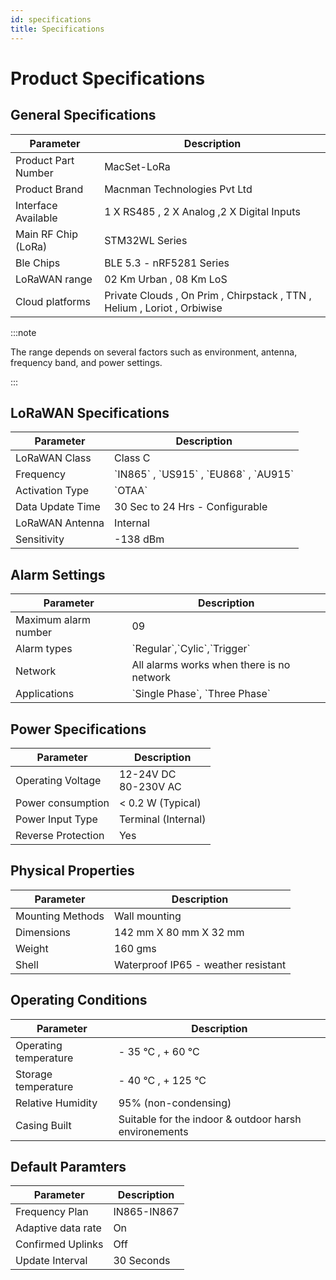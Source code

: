 ```yaml
---
id: specifications
title: Specifications
---
```


# Product Specifications

## General Specifications

<table className="parameter-table">
  <thead>
    <tr>
      <th>Parameter</th>
      <th>Description</th>
    </tr>
  </thead>
  <tbody>
    <tr>
      <td>Product Part Number</td>
      <td>MacSet-LoRa  </td>
    </tr>
    <tr>
      <td>Product Brand</td>
      <td>Macnman Technologies Pvt Ltd</td>
    </tr>
    <tr>
      <td>Interface Available</td>
      <td>1 X RS485 , 2 X Analog ,2 X Digital Inputs</td>
    </tr>
     <tr>
      <td>Main RF Chip (LoRa)</td>
      <td>STM32WL Series</td>
    </tr>
     <tr>
      <td>Ble Chips</td>
      <td>BLE 5.3 - nRF5281 Series  </td>
    </tr>
      <tr>
      <td>LoRaWAN range</td>
      <td>02 Km Urban , 08 Km LoS </td>
    </tr>
      <tr>
      <td>Cloud platforms</td>
      <td> Private Clouds , On Prim , Chirpstack , TTN , Helium , Loriot , Orbiwise </td>
    </tr>
  </tbody>
</table>


:::note

The range depends on several factors such as environment, antenna, frequency band, and power settings.

:::



## LoRaWAN Specifications

<table className="parameter-table">
  <thead>
    <tr>
      <th>Parameter</th>
      <th>Description</th>
    </tr>
  </thead>
  <tbody>
    <tr>
      <td>LoRaWAN Class</td>
      <td>Class C</td>
    </tr>
    <tr>
      <td>Frequency</td>
      <td>`IN865` , `US915` , `EU868` , `AU915` </td>
    </tr>
    <tr>
      <td>Activation Type</td>
      <td>`OTAA`</td>
    </tr>
     <tr>
      <td>Data Update Time</td>
      <td>30 Sec to 24 Hrs - Configurable</td>
    </tr>
     <tr>
      <td>LoRaWAN Antenna</td>
      <td>Internal</td>
    </tr>
      <tr>
      <td>Sensitivity</td>
      <td>-138 dBm</td>
    </tr>
  </tbody>
</table>

## Alarm Settings

<table className="parameter-table">
  <thead>
    <tr>
      <th>Parameter</th>
      <th>Description</th>
    </tr>
  </thead>
  <tbody>
    <tr>
      <td>Maximum alarm number</td>
      <td>09</td>
    </tr>
    <tr>
      <td>Alarm types</td>
      <td>`Regular`,`Cylic`,`Trigger`</td>
    </tr>
    <tr>
      <td>Network</td>
      <td>All alarms works when there is no network</td>
    </tr>
     <tr>
      <td>Applications</td>
      <td>`Single Phase`, `Three Phase`</td>
    </tr>
  </tbody>
</table>


## Power Specifications

<table className="parameter-table">
  <thead>
    <tr>
      <th>Parameter</th>
      <th>Description</th>
    </tr>
  </thead>
  <tbody>
    <tr>
      <td>Operating Voltage</td>
      <td>12-24V DC<br/>80-230V AC</td>
    </tr>
    <tr>
      <td>Power consumption</td>
      <td> < 0.2 W (Typical) </td>
    </tr>
    <tr>
      <td>Power Input Type</td>
      <td>Terminal (Internal)</td>
    </tr>
     <tr>
      <td>Reverse Protection</td>
      <td>Yes</td>
    </tr>
  </tbody>
</table>

## Physical Properties

<table className="parameter-table">
  <thead>
    <tr>
      <th>Parameter</th>
      <th>Description</th>
    </tr>
  </thead>
  <tbody>
  <tr>
      <td>Mounting Methods</td>
      <td>Wall mounting</td>
    </tr>
    <tr>
      <td>Dimensions</td>
      <td>142 mm X 80 mm X 32 mm</td>
    </tr>
    <tr>
      <td>Weight</td>
      <td>160 gms</td>
    </tr>
    <tr>
      <td>Shell</td>
      <td>Waterproof IP65 - weather resistant</td>
    </tr>
  </tbody>
</table>


## Operating Conditions

<table className="parameter-table">
  <thead>
    <tr>
      <th>Parameter</th>
      <th>Description</th>
    </tr>
  </thead>
  <tbody>
  <tr>
      <td>Operating temperature</td>
      <td> - 35 °C , + 60 °C</td>
    </tr>
    <tr>
      <td>Storage temperature</td>
      <td> - 40 °C , + 125 °C</td>
    </tr>
    <tr>
      <td>Relative Humidity</td>
      <td>95% (non-condensing) </td>
    </tr>
    <tr>
      <td>Casing Built</td>
      <td>Suitable for the indoor & outdoor harsh environements</td>
    </tr>
  </tbody>
</table>

## Default Paramters 

<table className="parameter-table">
  <thead>
    <tr>
      <th>Parameter</th>
      <th>Description</th>
    </tr>
  </thead>
  <tbody>
  <tr>
      <td>Frequency Plan</td>
      <td>IN865-IN867</td>
    </tr>
    <tr>
      <td>Adaptive data rate</td>
      <td>On</td>
    </tr>
    <tr>
      <td>Confirmed Uplinks</td>
      <td>Off </td>
    </tr>
    <tr>
      <td>Update Interval</td>
      <td>30 Seconds</td>
    </tr>
  </tbody>
</table>
